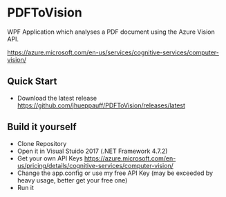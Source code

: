 # PDFToVision

WPF Application which analyses a PDF document using the Azure Vision API.

https://azure.microsoft.com/en-us/services/cognitive-services/computer-vision/

## Quick Start

- Download the latest release https://github.com/jhueppauff/PDFToVision/releases/latest

## Build it yourself

- Clone Repository
- Open it in Visual Stuido 2017 (.NET Framework 4.7.2)
- Get your own API Keys https://azure.microsoft.com/en-us/pricing/details/cognitive-services/computer-vision/
- Change the app.config or use my free API Key (may be exceeded by heavy usage, better get your free one)
- Run it
